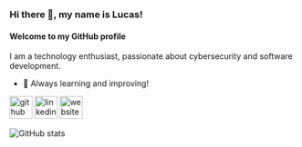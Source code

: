 ### Hi there 👋, my name is Lucas!
#### Welcome to my GitHub profile
I am a technology enthusiast, passionate about cybersecurity and software development.

- 🌱 Always learning and improving!


[<img src='https://cdn.jsdelivr.net/npm/simple-icons@3.0.1/icons/github.svg' alt='github' height='40'>](https://github.com/lucas-jb)  [<img src='https://cdn.jsdelivr.net/npm/simple-icons@3.0.1/icons/linkedin.svg' alt='linkedin' height='40'>](https://www.linkedin.com/in/https://www.linkedin.com/in/lucas-juarez-barrios//)  [<img src='https://cdn.jsdelivr.net/npm/simple-icons@3.0.1/icons/icloud.svg' alt='website' height='40'>](lucas-jb.github.io)  

![GitHub stats](https://github-readme-stats.vercel.app/api?username=lucas-jb&show_icons=true)  
